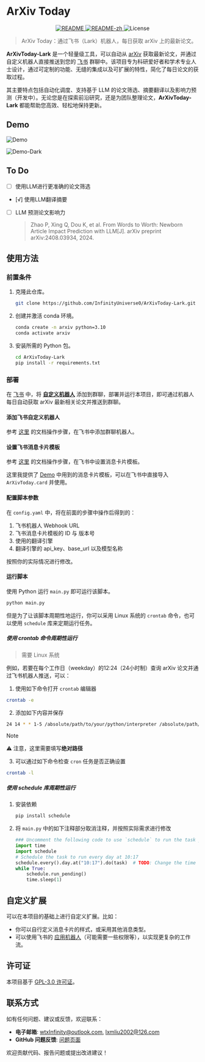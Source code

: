 # ArXiv Today

<p align="center">
    <a href="README.md">
        <img src="https://img.shields.io/badge/README-English-blue" alt="README">
    </a>
    <a href="README-zh.md">
        <img src="https://img.shields.io/badge/README-%E4%B8%AD%E6%96%87-red" alt="README-zh">
    </a>
    <img src="https://img.shields.io/badge/License-GPL--3.0-yellow" alt="License">
</p>

> ArXiv Today：通过飞书（Lark）机器人，每日获取 arXiv 上的最新论文。

**ArXivToday-Lark** 是一个轻量级工具，可以自动从 [arXiv](https://arxiv.org) 获取最新论文，并通过自定义机器人直接推送到您的 [飞书](https://www.feishu.cn) 群聊中。该项目专为科研爱好者和学术专业人士设计，通过可定制的功能、无缝的集成以及可扩展的特性，简化了每日论文的获取过程。

其主要特点包括自动化调度、支持基于 LLM 的论文筛选、摘要翻译以及影响力预测（开发中）。无论您是在探索前沿研究，还是为团队整理论文，**ArXivToday-Lark** 都能帮助您高效、轻松地保持更新。

## Demo

![Demo](images/demo.png)

![Demo-Dark](images/demo-dark.png)

## To Do

- [ ] 使用LLM进行更准确的论文筛选

- [√] 使用LLM翻译摘要

- [ ] LLM 预测论文影响力

  > Zhao P, Xing Q, Dou K, et al. From Words to Worth: Newborn Article Impact Prediction with LLM[J]. arXiv preprint arXiv:2408.03934, 2024.

## 使用方法

### 前置条件

1. 克隆此仓库。

   ```sh
   git clone https://github.com/InfinityUniverse0/ArXivToday-Lark.git
   ```

2. 创建并激活 conda 环境。

   ```sh
   conda create -n arxiv python=3.10
   conda activate arxiv
   ```

3. 安装所需的 Python 包。

   ```sh
   cd ArXivToday-Lark
   pip install -r requirements.txt
   ```

### 部署

在 [飞书](https://www.feishu.cn) 中，将 **[自定义机器人](https://open.feishu.cn/document/client-docs/bot-v3/add-custom-bot)** 添加到群聊，部署并运行本项目，即可通过机器人每日自动获取 arXiv 最新相关论文并推送到群聊。

#### 添加飞书自定义机器人

参考 [这里](https://open.feishu.cn/document/client-docs/bot-v3/add-custom-bot) 的文档操作步骤，在飞书中添加群聊机器人。

#### 设置飞书消息卡片模板

参考 [这里](https://open.feishu.cn/document/uAjLw4CM/ukzMukzMukzM/feishu-cards/quick-start/send-message-cards-with-custom-bot) 的文档操作步骤，在飞书中设置消息卡片模板。

这里我提供了 [Demo](#Demo) 中用到的消息卡片模板，可以在飞书中直接导入 `ArXivToday.card` 并使用。

#### 配置脚本参数

在 `config.yaml` 中，将在前面的步骤中操作后得到的：

1. 飞书机器人 Webhook URL
2. 飞书消息卡片模板的 ID 与 版本号
3. 使用的翻译引擎
4. 翻译引擎的 api_key、base_url 以及模型名称

按照你的实际情况进行修改。

#### 运行脚本

使用 Python 运行 `main.py` 即可运行该脚本。

```sh
python main.py
```

但是为了让该脚本周期性地运行，你可以采用 Linux 系统的 `crontab` 命令，也可以使用 `schedule` 库来定期运行任务。

##### 使用 crontab 命令周期性运行

> 需要 Linux 系统

例如，若要在每个工作日（weekday）的12:24（24小时制）查询 arXiv 论文并通过飞书机器人推送，可以：

1. 使用如下命令打开 `crontab` 编辑器

```sh
crontab -e
```

2. 添加如下内容并保存

```sh
24 14 * * 1-5 /absolute/path/to/your/python/interpreter /absolute/path/to/ArXivToday-Lark/main.py
```

> [!NOTE]
>
> ⚠️ 注意，这里需要填写**绝对路径**

3. 可以通过如下命令检查 `cron` 任务是否正确设置

```sh
crontab -l
```

##### 使用 schedule 库周期性运行

1. 安装依赖

   ```sh
   pip install schedule
   ```

2. 将 `main.py` 中的如下注释部分取消注释，并按照实际需求进行修改

    ```python
    ### Uncomment the following code to use `schedule` to run the task periodically ###
    import time
    import schedule
    # Schedule the task to run every day at 10:17
    schedule.every().day.at("10:17").do(task)  # TODO: Change the time for your own need
    while True:
        schedule.run_pending()
        time.sleep(1)
    ```

## 自定义扩展

可以在本项目的基础上进行自定义扩展。比如：

- 你可以自行定义消息卡片的样式，或采用其他消息类型。
- 可以使用飞书的 [应用机器人](https://open.feishu.cn/document/client-docs/bot-v3/bot-overview)（可能需要一些权限等），以实现更复杂的工作流。

## 许可证

本项目基于 [GPL-3.0 许可证](LICENSE)。

## 联系方式

如有任何问题、建议或反馈，欢迎联系：

- **电子邮箱**: wtxInfinity@outlook.com, lxmliu2002@126.com
- **GitHub 问题反馈**: [问题页面](https://github.com/InfinityUniverse0/ArXivToday-Lark/issues)

欢迎贡献代码、报告问题或提出改进建议！
